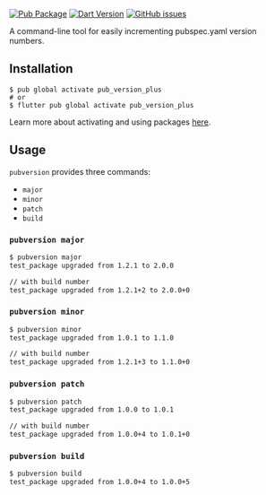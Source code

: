 [![Pub Package](https://img.shields.io/pub/v/pub_version_plus.svg)](https://pub.dartlang.org/packages/pub_version_plus)
[![Dart Version](https://img.shields.io/badge/dart-%5E2.13.0-green.svg?branch=master)](https://img.shields.io/badge/dart-%5E2.13.0-green.svg)
[![GitHub issues](https://img.shields.io/github/issues-raw/mrgnhnt96/pub_version_plus.svg)](https://github.com/mrgnhnt96/pub_version_plus/issues)

A command-line tool for easily incrementing pubspec.yaml version numbers.

## Installation

```console
$ pub global activate pub_version_plus
# or
$ flutter pub global activate pub_version_plus
```

Learn more about activating and using packages [here][pub global].

## Usage

`pubversion` provides three commands:

* `major`
* `minor`
* `patch`
* `build`

### `pubversion major`

```bash
$ pubversion major
test_package upgraded from 1.2.1 to 2.0.0

// with build number
test_package upgraded from 1.2.1+2 to 2.0.0+0
```

### `pubversion minor`

```bash
$ pubversion minor
test_package upgraded from 1.0.1 to 1.1.0

// with build number
test_package upgraded from 1.2.1+3 to 1.1.0+0
```

### `pubversion patch`

```bash
$ pubversion patch
test_package upgraded from 1.0.0 to 1.0.1

// with build number
test_package upgraded from 1.0.0+4 to 1.0.1+0
```

### `pubversion build`

```bash
$ pubversion build
test_package upgraded from 1.0.0+4 to 1.0.0+5
```

[activating]: https://www.dartlang.org/tools/pub/cmd/pub-global#activating-a-package
[pub global]: https://www.dartlang.org/tools/pub/cmd/pub-global
